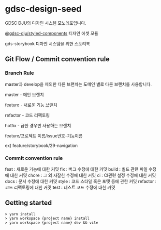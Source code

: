 # gdsc-design-seed

GDSC DJU의 디자인 시스템 모노레포입니다.

[@gdsc-dju/styled-components](https://www.npmjs.com/package/@gdsc-dju/styled-components) 디자인 에셋 모듈

gds-storybook 디자인 시스템을 위한 스토리북

## Git Flow / Commit convention rule

### Branch Rule
master과 develop을 제외한 다른 브랜치는 도메인 별로 다른 브랜치를 사용합니다.

master - 메인 브랜치

feature - 새로운 기능 브랜치

refactor - 코드 리팩토링

hotfix - 급한 경우만 사용하는 브랜치

feature/프로젝트 이름/issue번호-기능이름

ex) feature/storybook/29-navigation

### Commit convention rule
feat : 새로운 기능에 대한 커밋
fix : 버그 수정에 대한 커밋
build : 빌드 관련 파일 수정에 대한 커밋
chore : 그 외 자잘한 수정에 대한 커밋
ci : CI관련 설정 수정에 대한 커밋
docs : 문서 수정에 대한 커밋
style : 코드 스타일 혹은 포맷 등에 관한 커밋
refactor : 코드 리팩토링에 대한 커밋
test : 테스트 코드 수정에 대한 커밋

## Getting started
```shell
> yarn install
> yarn workspace {project name} install
> yarn workspace {project name} dev && vite
```